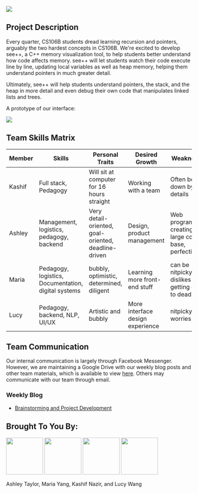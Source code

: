 
<img src="https://github.com/StanfordCS194/Ashley-Taylor-Kashif-Nazir-Lucy-Wang-Maria-Yang/blob/master/docs/img/logo.png"/>

## Project Description
Every quarter, CS106B students dread learning recursion and pointers, arguably the two hardest concepts in CS106B. We're excited to develop see++, a C++ memory visualization tool, to help students better understand how code affects memory. see++ will let students watch their code execute line by line, updating local variables as well as heap memory, helping them understand pointers in much greater detail.

Ultimately, see++ will help students understand pointers, the stack, and the heap in more detail and even debug their own code that manipulates linked lists and trees.

A prototype of our interface:

<img src="https://github.com/StanfordCS194/Ashley-Taylor-Kashif-Nazir-Lucy-Wang-Maria-Yang/blob/master/docs/img/spp_mockup_v0.png"  />

## Team Skills Matrix
| Member        | Skills        | Personal Traits | Desired Growth | Weaknesses | Hat |
| ------------- | ------------- |  -------------- | -------------- | ---------- |  ---------- |
| Kashif | Full stack, Pedagogy | Will sit at computer for 16 hours straight | Working with a team | Often bogged down by details | Black|
| Ashley        | Management, logistics, pedagogy, backend   | Very detail-oriented, goal-oriented, deadline-driven | Design, product management | Web programming, creating a large code base, perfectionist | Green |
| Maria         | Pedagogy, logistics, Documentation, digital systems | bubbly, optimistic, determined, diligent | Learning more front-end stuff | can be nitpicky, dislikes getting close to deadlines | Yellow |
| Lucy          | Pedagogy, backend, NLP, UI/UX        |  Artistic and bubbly| More interface design experience | nitpicky, worries a lot| Red |

## Team Communication

Our internal communication is largely through Facebook Messenger. However, we are maintaining a Google Drive with our weekly blog posts and other team materials, which is available to view [here](https://drive.google.com/open?id=1bVMzrTyTeiJjy37oXOonQ54kb6bK7iqm). Others may communicate with our team through email.

### Weekly Blog
* [Brainstorming and Project Development](https://docs.google.com/document/d/1G1kXY8zTfOtH4nB7pxNJIQl0llcX-9WOGnrIrXNgxKg/edit?usp=sharing)

## Brought To You By:
<img src="https://github.com/StanfordCS194/Ashley-Taylor-Kashif-Nazir-Lucy-Wang-Maria-Yang/blob/master/docs/img/ashley.jpg" width="100" height="100" /> <img src="https://github.com/StanfordCS194/Ashley-Taylor-Kashif-Nazir-Lucy-Wang-Maria-Yang/blob/master/docs/img/maria.jpeg" width="100" height="100" /> <img src="https://github.com/StanfordCS194/Ashley-Taylor-Kashif-Nazir-Lucy-Wang-Maria-Yang/blob/master/docs/img/kashif.jpg" width="100" height="100" /> <img src="https://github.com/StanfordCS194/Ashley-Taylor-Kashif-Nazir-Lucy-Wang-Maria-Yang/blob/master/docs/img/lucy.jpeg" width="100" height="100" />

Ashley Taylor, Maria Yang, Kashif Nazir, and Lucy Wang
